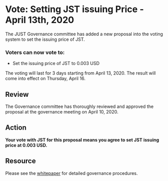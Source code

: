# Vote: Setting JST issuing Price - April 13th, 2020

The JUST Governance committee has added a new proposal into the voting system to set the issuing price of JST.

### Voters can now vote to:

* Set the issuing price of JST to 0.003 USD

The voting will last for 3 days starting from April 13, 2020. The result will come into effect on Thursday, April 16. 

## Review

The Governance committee has thoroughly reviewed and approved the proposal at the governance meeting on April 10, 2020.

## Action

**Your vote with JST for this proposal means you agree to set JST issuing price at 0.003 USD.**

## Resource

Please see the [whitepaper](https://www.just.network/docs/white_paper_en.pdf) for detailed governance procedures.
